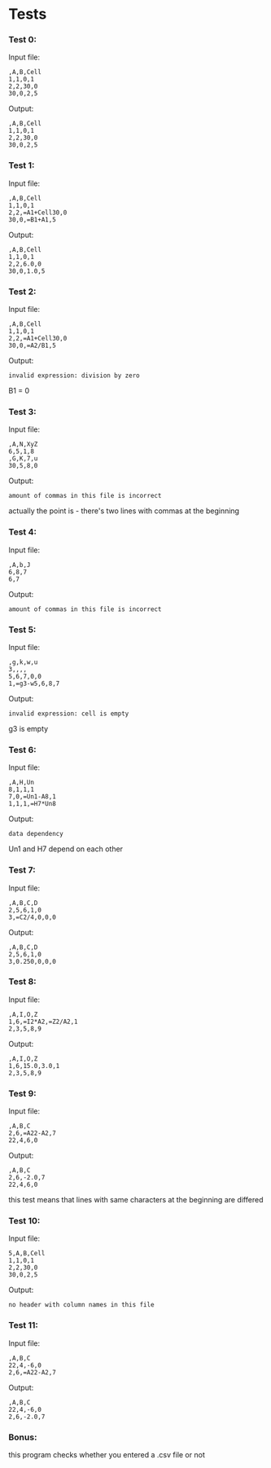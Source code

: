 # Tests

### Test 0:
Input file:
```
,A,B,Cell
1,1,0,1
2,2,30,0
30,0,2,5
```
Output:
```
,A,B,Cell
1,1,0,1
2,2,30,0
30,0,2,5
```
### Test 1:
Input file:
```
,A,B,Cell
1,1,0,1
2,2,=A1+Cell30,0
30,0,=B1+A1,5
```
Output:
```
,A,B,Cell
1,1,0,1
2,2,6.0,0
30,0,1.0,5
```
### Test 2:
Input file:
```
,A,B,Cell
1,1,0,1
2,2,=A1+Cell30,0
30,0,=A2/B1,5

```
Output:
```
invalid expression: division by zero
```
B1 = 0
### Test 3:
Input file:
```
,A,N,XyZ 
6,5,1,8
,G,K,7,u
30,5,8,0
```
Output:
```
amount of commas in this file is incorrect
```
actually the point is - there's two lines with commas at the beginning
### Test 4:
Input file:
```
,A,b,J
6,8,7
6,7
```
Output:
```
amount of commas in this file is incorrect
```
### Test 5:
Input file:
```
,g,k,w,u
3,,,,
5,6,7,0,0
1,=g3-w5,6,8,7
```
Output:
```
invalid expression: cell is empty
```
g3 is empty
### Test 6:
Input file:
```
,A,H,Un
8,1,1,1
7,0,=Un1-A8,1
1,1,1,=H7*Un8
```
Output:
```
data dependency
```
Un1 and H7 depend on each other
### Test 7:
Input file:
```
,A,B,C,D
2,5,6,1,0
3,=C2/4,0,0,0
```
Output:
```
,A,B,C,D
2,5,6,1,0
3,0.250,0,0,0
```
### Test 8:
Input file:
```
,A,I,O,Z
1,6,=I2*A2,=Z2/A2,1
2,3,5,8,9
```
Output:
```
,A,I,O,Z
1,6,15.0,3.0,1
2,3,5,8,9
```
### Test 9:
Input file:
```
,A,B,C
2,6,=A22-A2,7
22,4,6,0
```
Output:
```
,A,B,C
2,6,-2.0,7
22,4,6,0
```
this test means that lines with same characters at the beginning are differed
### Test 10:
Input file:
```
5,A,B,Cell
1,1,0,1
2,2,30,0
30,0,2,5
```
Output:
```
no header with column names in this file
```
### Test 11:
Input file:
```
,A,B,C
22,4,-6,0
2,6,=A22-A2,7
```
Output:
```
,A,B,C
22,4,-6,0
2,6,-2.0,7
```
### Bonus:
this program checks whether you entered a .csv file or not